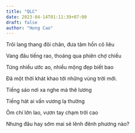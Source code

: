 ```yaml
---
title: "QLC"
date: 2023-04-14T01:11:39+07:00
draft: false
author: "Hưng Cao"
---
```


Trôi lang thang đôi chân, đưa tâm hồn cô liêu

Vang đâu tiếng rao, thoáng qua phiên chợ chiều

Từng nhiều ước ao, nhiều mộng đẹp biết bao 

Đã một thời khát khao tới những vùng trời mới.

Tiếng sáo nơi xa nghe mà thê lương

Tiếng hát ai vấn vương lạ thường

Ôm chí lớn lao, vươn tay chạm trời cao

Nhưng đâu hay sớm mai sẽ lênh đênh phương nào?